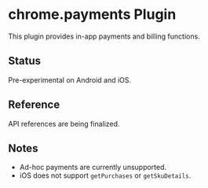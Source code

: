 # chrome.payments Plugin

This plugin provides in-app payments and billing functions.

## Status

Pre-experimental on Android and iOS.

## Reference

API references are being finalized.

## Notes

* Ad-hoc payments are currently unsupported.
* iOS does not support `getPurchases` or `getSkuDetails`.

